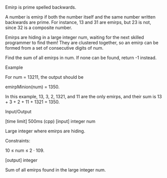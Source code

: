 Emirp is prime spelled backwards.

A number is emirp if both the number itself and the same number written backwards are prime. For instance, 13 and 31 are emirps, but 23 is not, since 32 is a composite number.

Emirps are hiding in a large integer num, waiting for the next skilled programmer to find them! They are clustered together, so an emirp can be formed from a set of consecutive digits of num.

Find the sum of all emirps in num. If none can be found, return -1 instead.

Example

For num = 13211, the output should be

emirpMinion(num) = 1350.

In this example, 13, 3, 2, 1321, and 11 are the only emirps, and their sum is 13 + 3 + 2 + 11 + 1321 = 1350.

Input/Output

[time limit] 500ms (cpp)
[input] integer num

Large integer where emirps are hiding.

Constraints:

10 ≤ num ≤ 2 · 109.

[output] integer

Sum of all emirps found in the large integer num.
